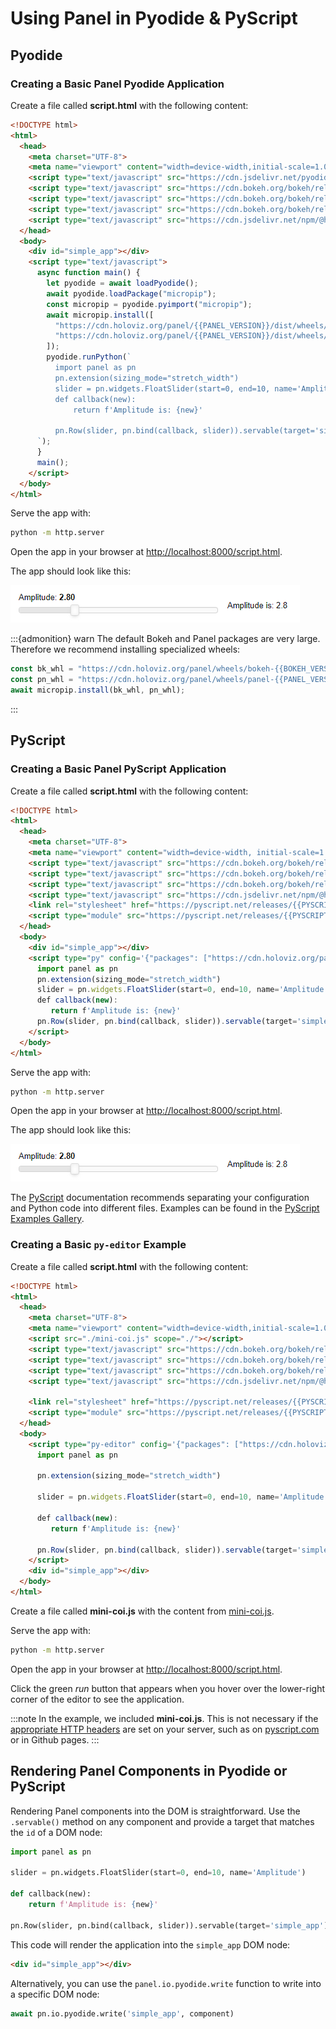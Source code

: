# Using Panel in Pyodide & PyScript

## Pyodide

### Creating a Basic Panel Pyodide Application

Create a file called **script.html** with the following content:

```html
<!DOCTYPE html>
<html>
  <head>
    <meta charset="UTF-8">
    <meta name="viewport" content="width=device-width,initial-scale=1.0">
    <script type="text/javascript" src="https://cdn.jsdelivr.net/pyodide/v{{PYODIDE_VERSION}}/full/pyodide.js"></script>
    <script type="text/javascript" src="https://cdn.bokeh.org/bokeh/release/bokeh-{{BOKEH_VERSION}}.js"></script>
    <script type="text/javascript" src="https://cdn.bokeh.org/bokeh/release/bokeh-widgets-{{BOKEH_VERSION}}.min.js"></script>
    <script type="text/javascript" src="https://cdn.bokeh.org/bokeh/release/bokeh-tables-{{BOKEH_VERSION}}.min.js"></script>
    <script type="text/javascript" src="https://cdn.jsdelivr.net/npm/@holoviz/panel@{{PANEL_VERSION}}/dist/panel.min.js"></script>
  </head>
  <body>
    <div id="simple_app"></div>
    <script type="text/javascript">
      async function main() {
        let pyodide = await loadPyodide();
        await pyodide.loadPackage("micropip");
        const micropip = pyodide.pyimport("micropip");
        await micropip.install([
          "https://cdn.holoviz.org/panel/{{PANEL_VERSION}}/dist/wheels/bokeh-{{BOKEH_VERSION}}-py3-none-any.whl",
          "https://cdn.holoviz.org/panel/{{PANEL_VERSION}}/dist/wheels/panel-{{PANEL_VERSION}}-py3-none-any.whl"
        ]);
        pyodide.runPython(`
          import panel as pn
          pn.extension(sizing_mode="stretch_width")
          slider = pn.widgets.FloatSlider(start=0, end=10, name='Amplitude')
          def callback(new):
              return f'Amplitude is: {new}'

          pn.Row(slider, pn.bind(callback, slider)).servable(target='simple_app');
      `);
      }
      main();
    </script>
  </body>
</html>
```

Serve the app with:

```bash
python -m http.server
```

Open the app in your browser at [http://localhost:8000/script.html](http://localhost:8000/script.html).

The app should look like this:

![Panel Pyodide App](../../_static/images/pyodide_app_simple.png)

:::{admonition} warn
The default Bokeh and Panel packages are very large. Therefore we recommend installing specialized wheels:

```javascript
const bk_whl = "https://cdn.holoviz.org/panel/wheels/bokeh-{{BOKEH_VERSION}}-py3-none-any.whl";
const pn_whl = "https://cdn.holoviz.org/panel/wheels/panel-{{PANEL_VERSION}}-py3-none-any.whl";
await micropip.install(bk_whl, pn_whl);
```

:::

## PyScript

### Creating a Basic Panel PyScript Application

Create a file called **script.html** with the following content:

```html
<!DOCTYPE html>
<html>
  <head>
    <meta charset="UTF-8">
    <meta name="viewport" content="width=device-width, initial-scale=1.0">
    <script type="text/javascript" src="https://cdn.bokeh.org/bokeh/release/bokeh-{{BOKEH_VERSION}}.js"></script>
    <script type="text/javascript" src="https://cdn.bokeh.org/bokeh/release/bokeh-widgets-{{BOKEH_VERSION}}.min.js"></script>
    <script type="text/javascript" src="https://cdn.bokeh.org/bokeh/release/bokeh-tables-{{BOKEH_VERSION}}.min.js"></script>
    <script type="text/javascript" src="https://cdn.jsdelivr.net/npm/@holoviz/panel@{{PANEL_VERSION}}/dist/panel.min.js"></script>
    <link rel="stylesheet" href="https://pyscript.net/releases/{{PYSCRIPT_VERSION}}/core.css">
    <script type="module" src="https://pyscript.net/releases/{{PYSCRIPT_VERSION}}/core.js"></script>
  </head>
  <body>
    <div id="simple_app"></div>
    <script type="py" config='{"packages": ["https://cdn.holoviz.org/panel/{{PANEL_VERSION}}/dist/wheels/bokeh-{{BOKEH_VERSION}}-py3-none-any.whl", "https://cdn.holoviz.org/panel/{{PANEL_VERSION}}/dist/wheels/panel-{{PANEL_VERSION}}-py3-none-any.whl"]}'>
      import panel as pn
      pn.extension(sizing_mode="stretch_width")
      slider = pn.widgets.FloatSlider(start=0, end=10, name='Amplitude')
      def callback(new):
         return f'Amplitude is: {new}'
      pn.Row(slider, pn.bind(callback, slider)).servable(target='simple_app')
    </script>
  </body>
</html>
```

Serve the app with:

```bash
python -m http.server
```

Open the app in your browser at [http://localhost:8000/script.html](http://localhost:8000/script.html).

The app should look like this:

![Panel Pyodide App](../../_static/images/pyodide_app_simple.png)

The [PyScript](https://docs.pyscript.net) documentation recommends separating your configuration and Python code into different files. Examples can be found in the [PyScript Examples Gallery](https://pyscript.com/@examples?q=panel).

### Creating a Basic `py-editor` Example

Create a file called **script.html** with the following content:

```html
<!DOCTYPE html>
<html>
  <head>
    <meta charset="UTF-8">
    <meta name="viewport" content="width=device-width,initial-scale=1.0">
    <script src="./mini-coi.js" scope="./"></script>
    <script type="text/javascript" src="https://cdn.bokeh.org/bokeh/release/bokeh-{{BOKEH_VERSION}}.js"></script>
    <script type="text/javascript" src="https://cdn.bokeh.org/bokeh/release/bokeh-widgets-{{BOKEH_VERSION}}.min.js"></script>
    <script type="text/javascript" src="https://cdn.bokeh.org/bokeh/release/bokeh-tables-{{BOKEH_VERSION}}.min.js"></script>
    <script type="text/javascript" src="https://cdn.jsdelivr.net/npm/@holoviz/panel@{{PANEL_VERSION}}/dist/panel.min.js"></script>

    <link rel="stylesheet" href="https://pyscript.net/releases/{{PYSCRIPT_VERSION}}/core.css">
    <script type="module" src="https://pyscript.net/releases/{{PYSCRIPT_VERSION}}/core.js"></script>
  </head>
  <body>
    <script type="py-editor" config='{"packages": ["https://cdn.holoviz.org/panel/wheels/bokeh-{{BOKEH_VERSION}}-py3-none-any.whl", "https://cdn.holoviz.org/panel/{{PANEL_VERSION}}/dist/wheels/{{PANEL_VERSION}}-py3-none-any.whl"]}'>
      import panel as pn

      pn.extension(sizing_mode="stretch_width")

      slider = pn.widgets.FloatSlider(start=0, end=10, name='Amplitude')

      def callback(new):
         return f'Amplitude is: {new}'

      pn.Row(slider, pn.bind(callback, slider)).servable(target='simple_app');
    </script>
    <div id="simple_app"></div>
  </body>
</html>
```

Create a file called **mini-coi.js** with the content from [mini-coi.js](https://github.com/WebReflection/mini-coi/blob/main/mini-coi.js).

Serve the app with:

```bash
python -m http.server
```

Open the app in your browser at [http://localhost:8000/script.html](http://localhost:8000/script.html).

Click the green *run* button that appears when you hover over the lower-right corner of the editor to see the application.

:::note
In the example, we included **mini-coi.js**. This is not necessary if the [appropriate HTTP headers](https://docs.pyscript.net/2024.7.1/user-guide/workers/) are set on your server, such as on [pyscript.com](https://pyscript.com) or in Github pages.
:::

## Rendering Panel Components in Pyodide or PyScript

Rendering Panel components into the DOM is straightforward. Use the `.servable()` method on any component and provide a target that matches the `id` of a DOM node:

```python
import panel as pn

slider = pn.widgets.FloatSlider(start=0, end=10, name='Amplitude')

def callback(new):
    return f'Amplitude is: {new}'

pn.Row(slider, pn.bind(callback, slider)).servable(target='simple_app')
```

This code will render the application into the `simple_app` DOM node:

```html
<div id="simple_app"></div>
```

Alternatively, you can use the `panel.io.pyodide.write` function to write into a specific DOM node:

```python
await pn.io.pyodide.write('simple_app', component)
```
